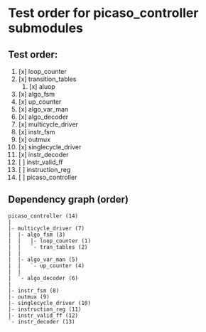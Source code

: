 # Test order for picaso_controller submodules

## Test order:

1. [x] loop_counter
2. [x] transition_tables
   1. [x] aluop
3. [x] algo_fsm
4. [x] up_counter
5. [x] algo_var_man
6. [x] algo_decoder
7. [x] multicycle_driver
8. [x] instr_fsm
9.  [x] outmux
10. [x] singlecycle_driver
11. [x] instr_decoder
12. [ ] instr_valid_ff
13. [ ] instruction_reg
14. [ ] picaso_controller



## Dependency graph (order)
```
picaso_controller (14)
|
|- multicycle_driver (7)
|  |- algo_fsm (3)
|  |   |- loop_counter (1)
|  |   `- tran_tables (2)
|  |
|  |- algo_var_man (5)
|  |   `- up_counter (4)
|  |
|  `- algo_decoder (6)
|
|- instr_fsm (8)
|- outmux (9)
|- singlecycle_driver (10)
|- instruction_reg (11)
|- instr_valid_ff (12)
`- instr_decoder (13)
```
